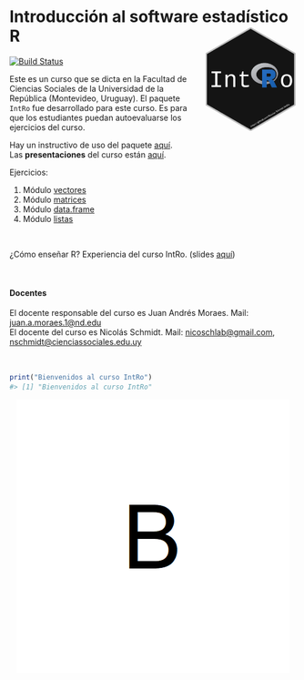 <!-- README.md is generated from README.Rmd. Please edit that file -->
Introducción al software estadístico R <img src="man/figures/logo.png" style="margin-left:10px;margin-bottom:5px;" width="160" align="right"></a>
=================================================================================================================================================

[![Build
Status](https://img.shields.io/badge/Version-1.3.0-blue.svg)](https://img.shields.io/badge/Version-1.3.0-blue.svg)

Este es un curso que se dicta en la Facultad de Ciencias Sociales de la
Universidad de la República (Montevideo, Uruguay). El paquete `IntRo`
fue desarrollado para este curso. Es para que los estudiantes puedan
autoevaluarse los ejercicios del curso.

Hay un instructivo de uso del paquete
[aquí](http://bit.ly/2DZpNF3).<br /> Las **presentaciones** del curso
están [aquí](http://bit.ly/2DZpNF3).

Ejercicios:

1.  Módulo [vectores](http://bit.ly/2TP3xlX)
2.  Módulo [matrices](http://bit.ly/2Qq74Ik)
3.  Módulo [data.frame](http://bit.ly/2TOUfGx)
4.  Módulo [listas](http://bit.ly/2KDAtJL)

<br />

¿Cómo enseñar R? Experiencia del curso IntRo. (slides
[aquí](http://bit.ly/2Ri6KsF))

<br />

#### **Docentes**

El docente responsable del curso es Juan Andrés Moraes. Mail:
<juan.a.moraes.1@nd.edu>  
El docente del curso es Nicolás Schmidt. Mail: <nicoschlab@gmail.com>,
<nschmidt@cienciassociales.edu.uy>

<br />

``` r
print("Bienvenidos al curso IntRo")
#> [1] "Bienvenidos al curso IntRo"
```

<center>
<img src="https://raw.githubusercontent.com/Nicolas-Schmidt/IntRo/master/man/figures/animation.gif"></a>
</center>
